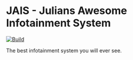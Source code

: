 # JAIS - Julians Awesome Infotainment System

[![Build](https://github.com/carsten-computer-club/JAIS/actions/workflows/build.yml/badge.svg?branch=master)](https://github.com/carsten-computer-club/JAIS/actions/workflows/build.yml)

The best infotainment system you will ever see.
